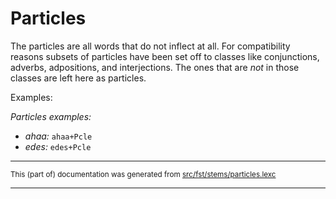 # Particles
The particles are all words that do not inflect at all. For compatibility
reasons subsets of particles have been set off to classes like conjunctions,
adverbs, adpositions, and interjections. The ones that are *not* in those classes are left here as
particles.

Examples:

*Particles examples:*
* *ahaa:* `ahaa+Pcle`
* *edes:* `edes+Pcle`

* * *

<small>This (part of) documentation was generated from [src/fst/stems/particles.lexc](https://github.com/giellalt/lang-fin/blob/main/src/fst/stems/particles.lexc)</small>

---

